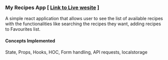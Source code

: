### My Recipes App [ [Link to Live wesite](https://dileep8417.github.io/my_recipes/) ]

A simple react application that allows user to see the list of available recipes with the functionalities like searching the recipes they want, adding recipes to Favourites list.
#### Concepts Implemented
State, Props, Hooks, HOC, Form handling, API requests, localstorage
